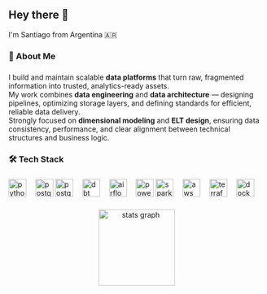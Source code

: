 <h2 align="left">Hey there 👋</h2>

<p align="left">I'm Santiago from Argentina 🇦🇷</p>

###

<h3 align="left">💫 About Me</h3>

###

<p align="left">
I build and maintain scalable <b>data platforms</b> that turn raw, fragmented information into trusted, analytics-ready assets.<br>
My work combines <b>data engineering</b> and <b>data architecture</b> — designing pipelines, optimizing storage layers, and defining standards for efficient, reliable data delivery.<br>
Strongly focused on <b>dimensional modeling</b> and <b>ELT design</b>, ensuring data consistency, performance, and clear alignment between technical structures and business logic.
</p>


###

<h3 align="left">🛠 Tech Stack</h3>

###

<div align="left">

  <img src="https://cdn.jsdelivr.net/gh/devicons/devicon/icons/python/python-original.svg" height="35" alt="python logo" />
  <img width="10" />
  <img src="https://cdn.jsdelivr.net/gh/devicons/devicon/icons/postgresql/postgresql-original.svg" height="35" alt="postgresql logo" />
  <img src="https://icon.icepanel.io/AWS/svg/Analytics/Redshift.svg" height="35" alt="postgresql logo" />
  <img width="10" />
  <img src="https://logo.svgcdn.com/logos/dbt-icon.png" height="35" alt="dbt logo" />
  <img width="10" />
  <img src="https://cdn.jsdelivr.net/gh/devicons/devicon/icons/apacheairflow/apacheairflow-original.svg" height="35" alt="airflow logo" />
  <img width="10" />
  <img src="https://logo.svgcdn.com/logos/microsoft-power-bi.png" height="35" alt="powerbi logo" />
  <img src="https://cdn.jsdelivr.net/gh/devicons/devicon/icons/apachespark/apachespark-original.svg" height="35" alt="spark logo" />
  <img width="10" />
  <img src="https://cdn.icon-icons.com/icons2/2699/PNG/512/amazon_aws_logo_icon_168666.png" height="35" alt="aws logo" />
  <img width="10" />
  <img src="https://cdn.jsdelivr.net/gh/devicons/devicon/icons/terraform/terraform-original.svg" height="35" alt="terraform logo" />
  <img width="10" />
  <img src="https://cdn.jsdelivr.net/gh/devicons/devicon/icons/docker/docker-original.svg" height="35" alt="docker logo" />
  <img width="10" />
</div>

###

<div align="center">
  <img src="https://github-readme-stats.vercel.app/api?username=santieb&hide_title=false&hide_rank=false&show_icons=true&include_all_commits=true&count_private=true&disable_animations=false&theme=dracula&locale=en&hide_border=false&order=1" height="150" alt="stats graph"  /></div>
